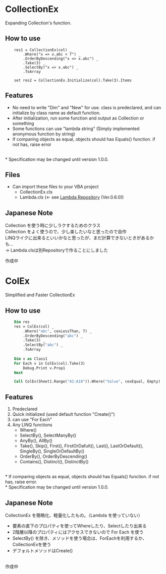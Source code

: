# CollectionEx
Expanding Collection's function.


## How to use
~~~
    res1 = CollectionEx(col) _
        .Where("x => x.abc < 7") _
        .OrderByDescending("x => x.abc") _
        .Take(3) _
        .SelectBy("x => x.abc") _
        .ToArray
    
    set res2 = CollectionEx.Initialize(col).Take(3).Items
~~~

## Features
 - No need to write "Dim" and "New" for use.  class is predeclared, and can initialize by class name as default function. 
 - After initialization, run some function and output as Collection or something
 - Some functions can use "lambda string" (Simply implemented anonymous function by string) 
 - If comparing objects as equal, objects should has Equals() function. if not has, raise error
 
<br>
 * Specification may be changed until version 1.0.0.  

 
## Files
 - Can import these files to your VBA project
    - CollectionEx.cls
    - Lambda.cls (<- see [Lambda Repository](https://github.com/yyukki5/Lambda)  (Ver.0.6.0))




## Japanese Note
Collection を使う時に少しラクするためのクラス  
Collection をよく使うので、少し楽したいなと思ったので自作  
LINQライクに出来るといいかなと思ったが、まだ計算できないときがあるかも...  
→ Lambda.clsは別Repositoryで作ることにしました


  
作成中


# ColEx
Simplified and Faster CollectionEx


## How to use
~~~vb
    Dim res
    res = ColEx(col) _
        .Where("abc", cexLessThan, 7) _
        .OrderByDescending("abc") _
        .Take(3) _
        .SelectBy("abc") _
        .ToArray
    
    Dim v as Class1
    For Each v in ColEx(col).Take(3)
        Debug.Print v.Prop1
    Next

    Call ColEx(Sheet1.Range("A1:A10")).Where("Value", cexEqual, Empty).SelectBy("Delete", VbMethod)
~~~

## Features
1. Predeclared
1. Quick initialized (used default function "Create()")
1. can use "For Each"
1. Any LINQ functions
    - Where()
    - SelectBy(), SelectManyBy()
    - AnyBy(), AllBy()
    - Take(), Skip(), First(), FirstOrDafult(), Last(), LastOrDefault(), SingleBy(), SingleOrDefaultBy()  
    - OrderBy(), OrderByDescending()
    - Contains(), Distinct(), DistinctBy()

<br>
 * If comparing objects as equal, objects should has Equals() function. if not has, raise error. <br>
 * Specification may be changed until version 1.0.0.  




## Japanese Note
CollectionEx を簡略化、軽量化したもの。（Lambda を使っていない）  

- 要素の直下のプロパティを使ってWhereしたり、Selectしたり出来る  
- 2階層以降のプロパティにはアクセスできないので For Each を使う  
- SelectBy() を除き、メソッドを使う場合は、ForEachを利用するか、CollectionExを使う 
- デフォルトメソッドはCreate()

<br>
作成中